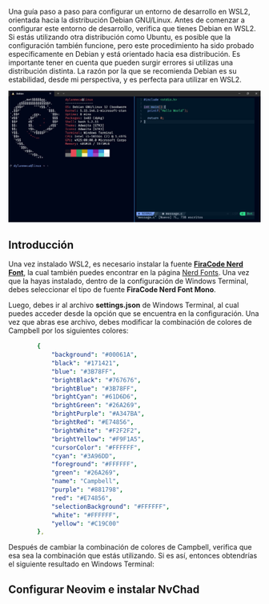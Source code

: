 Una guía paso a paso para configurar un entorno de desarrollo en WSL2, orientada hacia la distribución Debian GNU/Linux. Antes de comenzar a configurar este entorno de desarrollo, verifica que tienes Debian en WSL2. Si estás utilizando otra distribución como Ubuntu, es posible que la configuración también funcione, pero este procedimiento ha sido probado específicamente en Debian y está orientado hacia esa distribución. Es importante tener en cuenta que pueden surgir errores si utilizas una distribución distinta. La razón por la que se recomienda Debian es su estabilidad, desde mi perspectiva, y es perfecta para utilizar en WSL2.

![my-terminal](/assets/img/entorno-wsl2/my-terminal.jpeg)

## Introducción 
Una vez instalado WSL2, es necesario instalar la fuente **[FiraCode Nerd Font](https://github.com/ryanoasis/nerd-fonts/releases/download/v3.1.1/FiraCode.zip)**, la cual también puedes encontrar en la página [Nerd Fonts](https://www.nerdfonts.com/). Una vez que la hayas instalado, dentro de la configuración de Windows Terminal, debes seleccionar el tipo de fuente **FiraCode Nerd Font Mono**.

Luego, debes ir al archivo **settings.json** de Windows Terminal, al cual puedes acceder desde la opción que se encuentra en la configuración. Una vez que abras ese archivo, debes modificar la combinación de colores de Campbell por los siguientes colores:

```yml
        {
            "background": "#00061A",
            "black": "#171421",
            "blue": "#3B78FF",
            "brightBlack": "#767676",
            "brightBlue": "#3B78FF",
            "brightCyan": "#61D6D6",
            "brightGreen": "#26A269",
            "brightPurple": "#A347BA",
            "brightRed": "#E74856",
            "brightWhite": "#F2F2F2",
            "brightYellow": "#F9F1A5",
            "cursorColor": "#FFFFFF",
            "cyan": "#3A96DD",
            "foreground": "#FFFFFF",
            "green": "#26A269",
            "name": "Campbell",
            "purple": "#881798",
            "red": "#E74856",
            "selectionBackground": "#FFFFFF",
            "white": "#FFFFFF",
            "yellow": "#C19C00"
        },
```

Después de cambiar la combinación de colores de Campbell, verifica que esa sea la combinación que estás utilizando. Si es así, entonces obtendrías el siguiente resultado en Windows Terminal:

## Configurar Neovim e instalar NvChad
